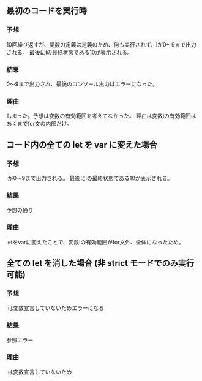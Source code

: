 ## 最初のコードを実行時
### 予想
10回繰り返すが、関数の定義は定義のため、何も実行されず、iが0～9まで出力される。
最後にiの最終状態である10が表示される。
### 結果
0～9まで出力され、最後のコンソール出力はエラーになった。
### 理由
しまった。予想は変数の有効範囲を考えてなかった。
理由は変数iの有効範囲はあくまでfor文の内部だけ。


## コード内の全ての let を var に変えた場合
### 予想
iが0～9まで出力される。
最後にiの最終状態である10が表示される。
### 結果
予想の通り
### 理由
letをvarに変えたことで、変数iの有効範囲がfor文外、全体になったため。

## 全ての let を消した場合 (非 strict モードでのみ実行可能) 
### 予想
iは変数宣言していないためエラーになる
### 結果
参照エラー
### 理由
iは変数宣言していないため
